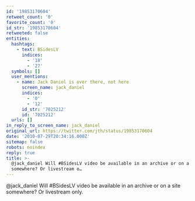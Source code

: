 ```yaml
---
id: '19853170604'
retweet_count: '0'
favorite_count: '0'
id_str: '19853170604'
retweeted: false
entities:
  hashtags:
    - text: BSidesLV
      indices:
        - '18'
        - '27'
  symbols: []
  user_mentions:
    - name: Jack Daniel is over there, not here
      screen_name: jack_daniel
      indices:
        - '0'
        - '12'
      id_str: '7025212'
      id: '7025212'
  urls: []
in_reply_to_screen_name: jack_daniel
original_url: https://twitter.com/jth/status/19853170604
date: '2010-07-29T20:34:16.000Z'
sitemap: false
robots: noindex
reply: true
title: >-
  @jack_daniel Will #BSidesLV video be available in an archive or on a site
  somewhere? Or livestream o…
---
```


@jack_daniel Will #BSidesLV video be available in an archive or on a site somewhere? Or livestream only.